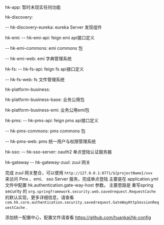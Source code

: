 hk-app:
暂时未现实任何功能

hk-discovery:

-- hk-discovery-eureka: eureka Server 发现组件
   
hk-emi:
-- hk-emi-api: feign emi api接口定义

-- hk-emi-commons: emi commons 包

-- hk-emi-web: emi 字典管理系统

hk-fs:
-- hk-fs-api: feign fs api接口定义

-- hk-fs-web: fs 文件管理系统

hk-platform-business:

hk-platform-business-base: 业务公用包

hk-platform-business-emi:  业务公用emi包

hk-pms:
-- hk-pms-api: feign pms api接口定义

-- hk-pms-commons: pms commons 包

-- hk-pms-web: pms 统一用户与权限管理系统

hk-sso:
-- hk-sso-server: oauth2 单点登陆认证服务器

hk-gateway
-- hk-gateway-zuul: zuul 网关

完成 zuul 网关整合，可以使用 `http://127.0.0.1:8771/${projectName}/xxx ` 来访问 Pms 、emi、 sso Server 服务，完成单点登陆
主要是在 application.yml文件中配置 hk.authentication.gate-way-host 参数。
主要思路是 重写spring security 的 `org.springframework.security.web.savedrequest.RequestCache` 的默认实现，更多详细信息，请查看 `com.hk.core.authentication.security.savedrequest.GateWayHttpSessionRequestCache` .

添加统一配置中心，配置文件请查看  https://github.com/huankai/hk-config
